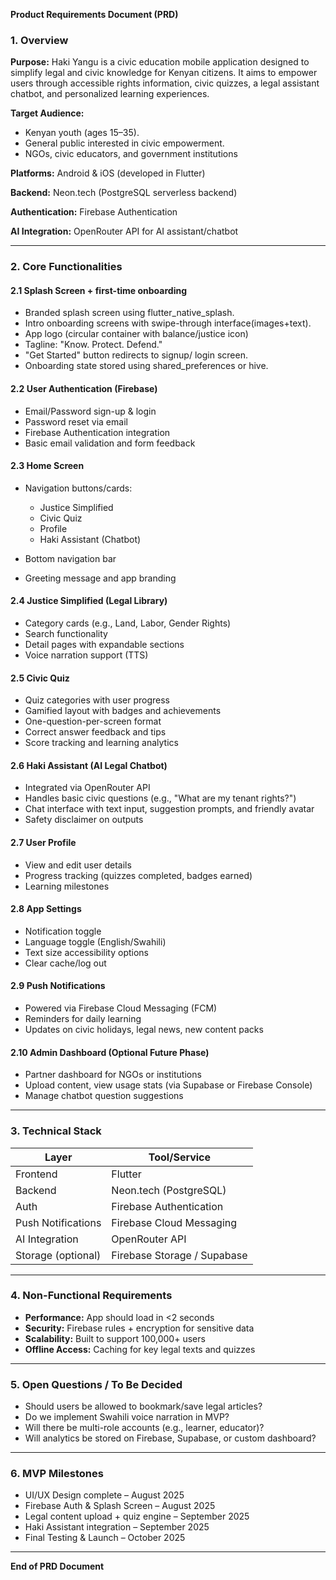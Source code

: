 **Product Requirements Document (PRD)**

### 1. **Overview**

**Purpose:**
Haki Yangu is a civic education mobile application designed to simplify legal and civic knowledge for Kenyan citizens. It aims to empower users through accessible rights information, civic quizzes, a legal assistant chatbot, and personalized learning experiences.

**Target Audience:**

* Kenyan youth (ages 15–35).
* General public interested in civic empowerment.
* NGOs, civic educators, and government institutions

**Platforms:** Android & iOS (developed in Flutter)

**Backend:** Neon.tech (PostgreSQL serverless backend)

**Authentication:** Firebase Authentication

**AI Integration:** OpenRouter API for AI assistant/chatbot

---

### 2. **Core Functionalities**

#### 2.1 Splash Screen + first-time onboarding

* Branded splash screen using flutter_native_splash.
* Intro onboarding screens with swipe-through interface(images+text).
* App logo (circular container with balance/justice icon)
* Tagline: "Know. Protect. Defend."
* "Get Started" button redirects to signup/ login screen.
* Onboarding state stored using shared_preferences or hive.


#### 2.2 User Authentication (Firebase)

* Email/Password sign-up & login
* Password reset via email
* Firebase Authentication integration
* Basic email validation and form feedback

#### 2.3 Home Screen

* Navigation buttons/cards:

  * Justice Simplified
  * Civic Quiz
  * Profile
  * Haki Assistant (Chatbot)
* Bottom navigation bar
* Greeting message and app branding

#### 2.4 Justice Simplified (Legal Library)

* Category cards (e.g., Land, Labor, Gender Rights)
* Search functionality
* Detail pages with expandable sections
* Voice narration support (TTS)

#### 2.5 Civic Quiz

* Quiz categories with user progress
* Gamified layout with badges and achievements
* One-question-per-screen format
* Correct answer feedback and tips
* Score tracking and learning analytics

#### 2.6 Haki Assistant (AI Legal Chatbot)

* Integrated via OpenRouter API
* Handles basic civic questions (e.g., "What are my tenant rights?")
* Chat interface with text input, suggestion prompts, and friendly avatar
* Safety disclaimer on outputs

#### 2.7 User Profile

* View and edit user details
* Progress tracking (quizzes completed, badges earned)
* Learning milestones

#### 2.8 App Settings

* Notification toggle
* Language toggle (English/Swahili)
* Text size accessibility options
* Clear cache/log out

#### 2.9 Push Notifications

* Powered via Firebase Cloud Messaging (FCM)
* Reminders for daily learning
* Updates on civic holidays, legal news, new content packs

#### 2.10 Admin Dashboard (Optional Future Phase)

* Partner dashboard for NGOs or institutions
* Upload content, view usage stats (via Supabase or Firebase Console)
* Manage chatbot question suggestions

---

### 3. **Technical Stack**

| Layer              | Tool/Service                |
| ------------------ | --------------------------- |
| Frontend           | Flutter                     |
| Backend            | Neon.tech (PostgreSQL)      |
| Auth               | Firebase Authentication     |
| Push Notifications | Firebase Cloud Messaging    |
| AI Integration     | OpenRouter API              |
| Storage (optional) | Firebase Storage / Supabase |

---

### 4. **Non-Functional Requirements**

* **Performance:** App should load in <2 seconds
* **Security:** Firebase rules + encryption for sensitive data
* **Scalability:** Built to support 100,000+ users
* **Offline Access:** Caching for key legal texts and quizzes

---

### 5. **Open Questions / To Be Decided**

* Should users be allowed to bookmark/save legal articles?
* Do we implement Swahili voice narration in MVP?
* Will there be multi-role accounts (e.g., learner, educator)?
* Will analytics be stored on Firebase, Supabase, or custom dashboard?

---

### 6. **MVP Milestones**

* UI/UX Design complete – August 2025
* Firebase Auth & Splash Screen – August 2025
* Legal content upload + quiz engine – September 2025
* Haki Assistant integration – September 2025
* Final Testing & Launch – October 2025

---

**End of PRD Document**
